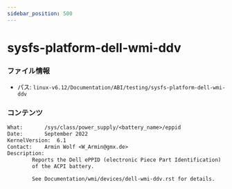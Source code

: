 ```yaml
---
sidebar_position: 500
---
```

# sysfs-platform-dell-wmi-ddv

### ファイル情報

- パス: `linux-v6.12/Documentation/ABI/testing/sysfs-platform-dell-wmi-ddv`

### コンテンツ

```txt
What:		/sys/class/power_supply/<battery_name>/eppid
Date:		September 2022
KernelVersion:	6.1
Contact:	Armin Wolf <W_Armin@gmx.de>
Description:
		Reports the Dell ePPID (electronic Piece Part Identification)
		of the ACPI battery.

		See Documentation/wmi/devices/dell-wmi-ddv.rst for details.

```
